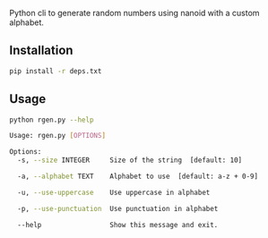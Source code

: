 Python cli to generate random numbers using nanoid with a custom alphabet.

## Installation

```bash
pip install -r deps.txt
```

## Usage

```bash
python rgen.py --help

Usage: rgen.py [OPTIONS]

Options:
  -s, --size INTEGER     Size of the string  [default: 10]

  -a, --alphabet TEXT    Alphabet to use  [default: a-z + 0-9]

  -u, --use-uppercase    Use uppercase in alphabet

  -p, --use-punctuation  Use punctuation in alphabet

  --help                 Show this message and exit.
```

